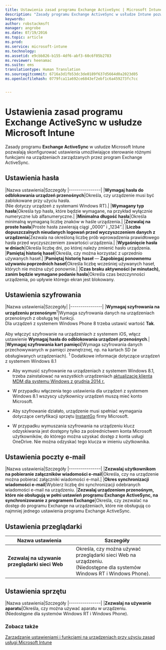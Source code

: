 ```yaml
---
title: Ustawienia zasad programu Exchange ActiveSync | Microsoft Intune
description: "Zasady programu Exchange ActiveSync w usłudze Intune pozwalają skonfigurować ustawienia umożliwiające sterowanie funkcjami na urządzeniach zarządzanych przez program Exchange ActiveSync."
keywords: 
author: robstackmsft
manager: angrobe
ms.date: 07/19/2016
ms.topic: article
ms.prod: 
ms.service: microsoft-intune
ms.technology: 
ms.assetid: e9cbb826-b155-4df6-abf3-60c6f05b2783
ms.reviewer: heenamac
ms.suite: ems
translationtype: Human Translation
ms.sourcegitcommit: 6716a3d1fb53dc3de0189f637d5664d0a2023d05
ms.openlocfilehash: 0779fca11a692ce6843ef2ebf1c6a459273fc7cc


---
```


# Ustawienia zasad programu Exchange ActiveSync w usłudze Microsoft Intune
Zasady programu **Exchange ActiveSync** w usłudze Microsoft Intune pozwalają skonfigurować ustawienia umożliwiające sterowanie różnymi funkcjami na urządzeniach zarządzanych przez program Exchange ActiveSync.


## Ustawienia hasła

|Nazwa ustawienia|Szczegóły
|----------------|
|**Wymagaj hasła do odblokowania urządzeń przenośnych**|Określa, czy urządzenie musi być zablokowane przy użyciu hasła.<br>(Nie dotyczy urządzeń z systemami Windows RT).|
|**Wymagany typ hasła**|Określa typ hasła, które będzie wymagane, na przykład wyłącznie numeryczne lub alfanumeryczne.|
|**Minimalna długość hasła**|Określa minimalną wymaganą liczbę znaków w haśle urządzenia.|
|**Zezwalaj na proste hasła**|Proste hasła zawierają ciągi „0000” i „1234”.|
|**Liczba dopuszczalnych nieudanych logowań przed wyczyszczeniem danych z urządzenia**|Zezwala na określoną liczbę prób wprowadzenia prawidłowego hasła przed wyczyszczeniem zawartości urządzenia.|
|**Wygaśnięcie hasła w dniach**|Określa liczbę dni, po której należy zmienić hasło urządzenia.
|**Pamiętaj historię haseł**|Określa, czy można korzystać z uprzednio używanych haseł.|
|**Pamiętaj historię haseł** — **Zapobiegaj ponownemu używaniu poprzednich haseł**|Określa liczbę wcześniej używanych haseł, których nie można użyć ponownie.|
|**Czas braku aktywności (w minutach), zanim będzie wymagane podanie hasła**|Określa czas bezczynności urządzenia, po upływie którego ekran jest blokowany.

## Ustawienia szyfrowania

|Nazwa ustawienia|Szczegóły|
|----------------|
|**Wymagaj szyfrowania na urządzeniu przenośnym**<sup>1</sup>|Wymaga szyfrowania danych na urządzeniach przenośnych z obsługą tej funkcji.<br>Dla urządzeń z systemem Windows Phone 8 trzeba ustawić wartość **Tak**.<br /><br />Aby włączyć szyfrowanie na urządzeniach z systemem iOS, włącz ustawienie **Wymagaj hasła do odblokowania urządzeń przenośnych**.|
|**Wymagaj szyfrowania kart pamięci**|Wymaga szyfrowania danych przechowywanych w pamięci zewnętrznej, np. na kartach SD (w obsługiwanych urządzeniach).
<sup>1</sup> Dodatkowe informacje dotyczące urządzeń z systemem Windows 8.1

-   Aby wymusić szyfrowanie na urządzeniach z systemem Windows 8.1, trzeba zainstalować na wszystkich urządzeniach [aktualizację klienta MDM dla systemu Windows z grudnia 2014 r.](http://support.microsoft.com/kb/3013816) 

-   W przypadku włączenia tego ustawienia dla urządzeń z systemem Windows 8.1 wszyscy użytkownicy urządzeń muszą mieć konto Microsoft.

-   Aby szyfrowanie działało, urządzenie musi spełniać wymagania dotyczące certyfikacji sprzętu [InstantGo](http://blogs.windows.com/bloggingwindows/2014/06/19/instantgo-a-better-way-to-sleep/) firmy Microsoft.

-   W przypadku wymuszania szyfrowania na urządzeniu klucz odzyskiwania jest dostępny tylko za pośrednictwem konta Microsoft użytkowników, do którego można uzyskać dostęp z konta usługi OneDrive. Nie można odzyskać tego klucza w imieniu użytkownika.

## Ustawienia poczty e-mail

|Nazwa ustawienia|Szczegóły
|----------------|
|**Zezwalaj użytkownikom na pobieranie załączników wiadomości e-mail**|Określa, czy na urządzenie można pobierać załączniki wiadomości e-mail.|
|**Okres synchronizacji wiadomości e-mail**|Wybierz liczbę dni synchronizacji odebranych wiadomości e-mail na urządzeniu.
|**Zezwalaj urządzeniom przenośnym, które nie obsługują w pełni ustawień programu Exchange ActiveSync, na synchronizowanie z programem Exchange**|Określa, czy zezwalać na dostęp do programu Exchange na urządzeniach, które nie obsługują co najmniej jednego ustawienia programu Exchange ActiveSync.

## Ustawienia przeglądarki

|Nazwa ustawienia|Szczegóły
|----------------|-
|**Zezwalaj na używanie przeglądarki sieci Web**|Określa, czy można używać przeglądarki sieci Web na urządzeniu.<br>(Niedostępne dla systemów Windows RT i Windows Phone).

## Ustawienia sprzętu

|Nazwa ustawienia|Szczegóły
|----------------|
|**Zezwalaj na używanie aparatu**|Określa, czy można używać aparatu w urządzeniu.<br>(Niedostępne dla systemów Windows RT i Windows Phone).



### Zobacz także
[Zarządzanie ustawieniami i funkcjami na urządzeniach przy użyciu zasad usługi Microsoft Intune](manage-settings-and-features-on-your-devices-with-microsoft-intune-policies.md)




<!--HONumber=Jul16_HO4-->


